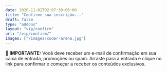 ```yaml
---
date: 2020-11-02T02:07:30+06:00
title: "Confirme sua inscrição..."
draft: false
type: "addons"
layout: "vip/confirm"
url: "/vip/confirm/"
images: ["/images/coder-arena.jpg"]
---
```


:rotating_light: **IMPORTANTE:** Você deve receber um e-mail de confirmação em sua caixa de entrada, promoções ou spam. Arraste para a entrada e clique no link para confirmar e começar a receber os conteúdos exclusivos.
